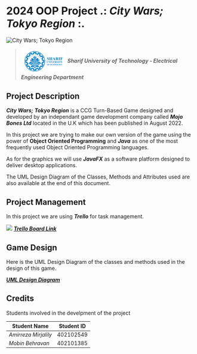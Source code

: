 # **2024** OOP Project .: ***City Wars; Tokyo Region*** :.

![City Wars; Tokyo Region](https://fs-prod-cdn.nintendo-europe.com/media/images/10_share_images/games_15/nintendo_switch_download_software_1/2x1_NSwitchDS_CityWarsTokyoReign.jpg)

> <img src = "Sharif Banner.png" align = "center" width = "120"/> ***Sharif University of Technology - Electrical Engineering Department*** 


## **Project Description**

***City Wars; Tokyo Region*** is a CCG Turn-Based Game designed and developed by an independant game development company called ***Mojo Bones Ltd*** located in the U.K which has been published in August 2022.

In this project we are trying to make our own version of the game using the power of **Object Oriented Programming** and ***Java*** as one of the most frequently used Object Oriented Programming languages.

As for the graphics we will use ***JavaFX*** as a software platform designed to deliver desktop applications.

The UML Design Diagram of the Classes, Methods and Attributes used are also available at the end of this document.

## **Project Management**

In this project we are using ***Trello*** for task management.

<img src = "https://seeklogo.com/images/T/trello-logo-CE7B690E34-seeklogo.com.png" align = "bottom" width = "15" />  [***Trello Board Link***](https://trello.com/invite/b/UbugGn2a/ATTI5b553fdbf8647934e1ab1f9953646ba563370E56/oop-2024-project)

## **Game Design**

Here is the UML Design Diagram of the classes and methods used in the design of this game.

[***UML Design Diagram***](https://github.com/AmirMJ-Z/OOP-2024-Project/blob/main/UML%20Diagram.jpeg?raw=true)

## **Credits**

Students involved in the develpment of the project

| Student Name | Student ID |
| --- | --- |
| *Amirreza Mirjalily* | 402102549 |
| *Mobin Behravan* | 402101385 |




